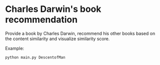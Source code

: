 # Charles Darwin's book recommendation 

Provide a book by Charles Darwin, recommend his other books based on the content similarity and visualize similarity score.

Example:
```
python main.py DescentofMan

```

